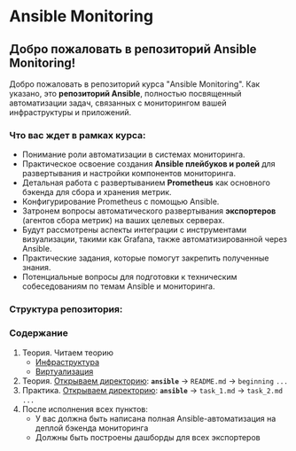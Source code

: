 # Ansible Monitoring

## Добро пожаловать в репозиторий Ansible Monitoring!

Добро пожаловать в репозиторий курса "Ansible Monitoring". Как указано, это **репозиторий Ansible**, полностью посвященный автоматизации задач, связанных с мониторингом вашей инфраструктуры и приложений.

### **Что вас ждет в рамках курса:**

* Понимание роли автоматизации в системах мониторинга.
* Практическое освоение создания **Ansible плейбуков и ролей** для развертывания и настройки компонентов мониторинга.
* Детальная работа с развертыванием **Prometheus** как основного бэкенда для сбора и хранения метрик.
* Конфигурирование Prometheus с помощью Ansible.
* Затронем вопросы автоматического развертывания **экспортеров** (агентов сбора метрик) на ваших целевых серверах.
* Будут рассмотрены аспекты интеграции с инструментами визуализации, такими как Grafana, также автоматизированной через Ansible.
* Практические задания, которые помогут закрепить полученные знания.
* Потенциальные вопросы для подготовки к техническим собеседованиям по темам Ansible и мониторинга.

### **Структура репозитория:**

### Содержание
  1. Теория. Читаем теорию
     - [Инфраструктура](https://github.com/lamjob1993/ansible-monitoring/blob/main/%D0%98%D0%BD%D1%84%D1%80%D0%B0%D1%81%D1%82%D1%80%D1%83%D0%BA%D1%82%D1%83%D1%80%D0%B0.md)
     - [Виртуализация](https://github.com/lamjob1993/ansible-monitoring/blob/main/%D0%92%D0%B8%D1%80%D1%82%D1%83%D0%B0%D0%BB%D0%B8%D0%B7%D0%B0%D1%86%D0%B8%D1%8F.md)
  2. Теория. [Открываем директорию](https://github.com/lamjob1993/ansible-monitoring/tree/main/ansible/beggining):
     **`ansible`** → `README.md` → `beginning` `...`
  3. Практика. [Открываем директорию](https://github.com/lamjob1993/ansible-monitoring/tree/main/ansible):
     **`ansible`** → `task_1.md` → `task_2.md` `...`
  4. После исполнения всех пунктов:
      - У вас должна быть написана полная Ansible-автоматизация на деплой бэкенда мониторинга
      - Должны быть построены дашборды для всех экспортеров
